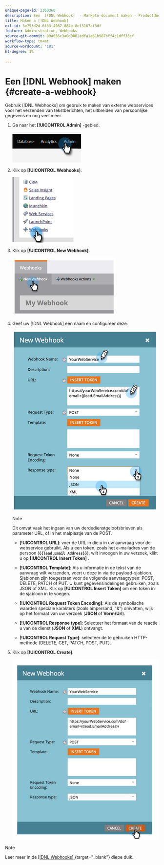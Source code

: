 ```yaml
---
unique-page-id: 2360360
description: Een  [!DNL Webhook]  - Marketo-document maken - Productdocumentatie
title: Maken a [!DNL Webhook]
exl-id: 3e753d2d-6f33-4987-884e-8e13167cf3df
feature: Administration, Webhooks
source-git-commit: 09a656c3a0d0002edfa1a61b987bff4c1dff33cf
workflow-type: tm+mt
source-wordcount: '181'
ht-degree: 1%

---
```


# Een [!DNL Webhook] maken {#create-a-webhook}

Gebruik [!DNL Webhooks] om gebruik te maken van externe webservices voor het verzenden van tekstberichten, het uitbreiden van persoonlijke gegevens en nog veel meer.

1. Ga naar het **[!UICONTROL Admin]** -gebied.

   ![](assets/create-a-webhook-1.png)

1. Klik op **[!UICONTROL Webhooks]**.

   ![](assets/create-a-webhook-2.png)

1. Klik op **[!UICONTROL New Webhook]**.

   ![](assets/create-a-webhook-3.png)

1. Geef uw [!DNL Webhook] een naam en configureer deze.

   ![](assets/create-a-webhook-4.png)

   >[!NOTE]
   >
   >Dit omvat vaak het ingaan van uw derdedienstgeloofsbrieven als parameter URL, of in het malplaatje van de POST.

   * **[!UICONTROL URL]**: voer de URL in die u in uw aanvraag voor de webservice gebruikt. Als u een token, zoals het e-mailadres van de persoon (**`{{lead.Email Address}}`**), wilt invoegen in uw verzoek, klikt u op **[!UICONTROL Insert Token]** .

   * **[!UICONTROL Template]**: Als u informatie in de tekst van de aanvraag wilt verzenden, voert u deze in via de payload-sjabloon. Sjablonen zijn toegestaan voor de volgende aanvraagtypen: POST, DELETE, PATCH of PUT. U kunt gegevensindelingen gebruiken, zoals JSON of XML. Klik op **[!UICONTROL Insert Token]** om een token in de sjabloon in te voegen.

   * **[!UICONTROL Request Token Encoding]**: Als de symbolische waarden speciale karakters (zoals ampersand, &quot;&amp;&quot;) omvatten, wijs op het formaat van uw verzoek (**JSON** of **Vorm/Url**).

   * **[!UICONTROL Response type]**: Selecteer het formaat van de reactie u van de dienst (**JSON** of **XML**) ontvangt.

   * **[!UICONTROL Request Type]**: selecteer de te gebruiken HTTP-methode (DELETE, GET, PATCH, POST, PUT).

1. Klik op **[!UICONTROL Create]**.

   ![](assets/create-a-webhook-5.png)

>[!NOTE]
>
>Leer meer in de [[!DNL Webhooks] ](https://experienceleague.adobe.com/en/docs/marketo-developer/marketo/webhooks/webhooks){target="_blank"} diepe duik.
